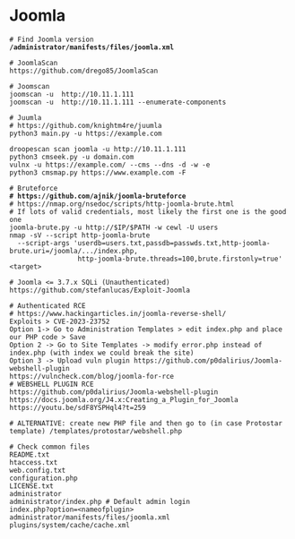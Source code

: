 # Joomla

<pre class="language-bash" data-overflow="wrap" data-full-width="true"><code class="lang-bash"># Find Joomla version
<strong>/administrator/manifests/files/joomla.xml
</strong>
# JoomlaScan
https://github.com/drego85/JoomlaScan

# Joomscan
joomscan -u  http://10.11.1.111 
joomscan -u  http://10.11.1.111 --enumerate-components

# Juumla
# https://github.com/knightm4re/juumla
python3 main.py -u https://example.com

droopescan scan joomla -u http://10.11.1.111
python3 cmseek.py -u domain.com
vulnx -u https://example.com/ --cms --dns -d -w -e
python3 cmsmap.py https://www.example.com -F

# Bruteforce
<strong># https://github.com/ajnik/joomla-bruteforce
</strong># https://nmap.org/nsedoc/scripts/http-joomla-brute.html
# If lots of valid credentials, most likely the first one is the good one
joomla-brute.py -u http://$IP/$PATH -w cewl -U users 
nmap -sV --script http-joomla-brute
  --script-args 'userdb=users.txt,passdb=passwds.txt,http-joomla-brute.uri=/joomla/.../index.php,
                 http-joomla-brute.threads=100,brute.firstonly=true' &#x3C;target>

# Joomla &#x3C;= 3.7.x SQLi (Unauthenticated)
https://github.com/stefanlucas/Exploit-Joomla

# Authenticated RCE
# https://www.hackingarticles.in/joomla-reverse-shell/
Exploits > CVE-2023-23752
Option 1-> Go to Administration Templates > edit index.php and place our PHP code > Save
Option 2 -> Go to Site Templates -> modify error.php instead of index.php (with index we could break the site)
Option 3 -> Upload vuln plugin https://github.com/p0dalirius/Joomla-webshell-plugin
https://vulncheck.com/blog/joomla-for-rce
# WEBSHELL PLUGIN RCE
https://github.com/p0dalirius/Joomla-webshell-plugin
https://docs.joomla.org/J4.x:Creating_a_Plugin_for_Joomla
https://youtu.be/sdF8YSPHql4?t=259

# ALTERNATIVE: create new PHP file and then go to (in case Protostar template) /templates/protostar/webshell.php

# Check common files
README.txt
htaccess.txt
web.config.txt
configuration.php
LICENSE.txt
administrator
administrator/index.php # Default admin login
index.php?option=&#x3C;nameofplugin>
administrator/manifests/files/joomla.xml
plugins/system/cache/cache.xml
</code></pre>
